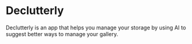 # Declutterly

Declutterly is an app that helps you manage your storage by using AI to suggest better ways to manage your gallery.
